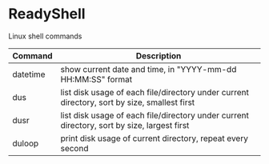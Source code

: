 # ReadyShell
Linux shell commands

Command | Description
------- | -----------
datetime | show current date and time, in "YYYY-mm-dd HH:MM:SS" format
dus | list disk usage of each file/directory under current directory, sort by size, smallest first
dusr | list disk usage of each file/directory under current directory, sort by size, largest first
duloop | print disk usage of current directory, repeat every second
